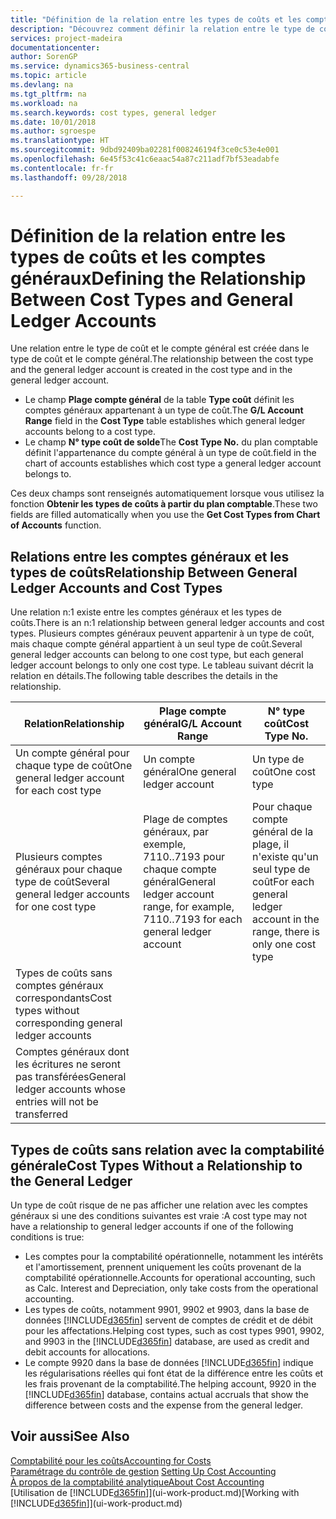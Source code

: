 ```yaml
---
title: "Définition de la relation entre les types de coûts et les comptes généraux | Microsoft Docs"
description: "Découvrez comment définir la relation entre le type de coût et le compte général."
services: project-madeira
documentationcenter: 
author: SorenGP
ms.service: dynamics365-business-central
ms.topic: article
ms.devlang: na
ms.tgt_pltfrm: na
ms.workload: na
ms.search.keywords: cost types, general ledger
ms.date: 10/01/2018
ms.author: sgroespe
ms.translationtype: HT
ms.sourcegitcommit: 9dbd92409ba02281f008246194f3ce0c53e4e001
ms.openlocfilehash: 6e45f53c41c6eaac54a87c211adf7bf53eadabfe
ms.contentlocale: fr-fr
ms.lasthandoff: 09/28/2018

---
```

# <a name="defining-the-relationship-between-cost-types-and-general-ledger-accounts"></a><span data-ttu-id="5a4a9-103">Définition de la relation entre les types de coûts et les comptes généraux</span><span class="sxs-lookup"><span data-stu-id="5a4a9-103">Defining the Relationship Between Cost Types and General Ledger Accounts</span></span>
<span data-ttu-id="5a4a9-104">Une relation entre le type de coût et le compte général est créée dans le type de coût et le compte général.</span><span class="sxs-lookup"><span data-stu-id="5a4a9-104">The relationship between the cost type and the general ledger account is created in the cost type and in the general ledger account.</span></span>  

* <span data-ttu-id="5a4a9-105">Le champ **Plage compte général** de la table **Type coût** définit les comptes généraux appartenant à un type de coût.</span><span class="sxs-lookup"><span data-stu-id="5a4a9-105">The **G/L Account Range** field in the **Cost Type** table establishes which general ledger accounts belong to a cost type.</span></span>  
* <span data-ttu-id="5a4a9-106">Le champ **N° type coût de solde**</span><span class="sxs-lookup"><span data-stu-id="5a4a9-106">The **Cost Type No.**</span></span> <span data-ttu-id="5a4a9-107">du plan comptable définit l'appartenance du compte général à un type de coût.</span><span class="sxs-lookup"><span data-stu-id="5a4a9-107">field in the chart of accounts establishes which cost type a general ledger account belongs to.</span></span>  

<span data-ttu-id="5a4a9-108">Ces deux champs sont renseignés automatiquement lorsque vous utilisez la fonction **Obtenir les types de coûts à partir du plan comptable**.</span><span class="sxs-lookup"><span data-stu-id="5a4a9-108">These two fields are filled automatically when you use the **Get Cost Types from Chart of Accounts** function.</span></span>  

## <a name="relationship-between-general-ledger-accounts-and-cost-types"></a><span data-ttu-id="5a4a9-109">Relations entre les comptes généraux et les types de coûts</span><span class="sxs-lookup"><span data-stu-id="5a4a9-109">Relationship Between General Ledger Accounts and Cost Types</span></span>  
<span data-ttu-id="5a4a9-110">Une relation n:1 existe entre les comptes généraux et les types de coûts.</span><span class="sxs-lookup"><span data-stu-id="5a4a9-110">There is an n:1 relationship between general ledger accounts and cost types.</span></span> <span data-ttu-id="5a4a9-111">Plusieurs comptes généraux peuvent appartenir à un type de coût, mais chaque compte général appartient à un seul type de coût.</span><span class="sxs-lookup"><span data-stu-id="5a4a9-111">Several general ledger accounts can belong to one cost type, but each general ledger account belongs to only one cost type.</span></span> <span data-ttu-id="5a4a9-112">Le tableau suivant décrit la relation en détails.</span><span class="sxs-lookup"><span data-stu-id="5a4a9-112">The following table describes the details in the relationship.</span></span>  

|<span data-ttu-id="5a4a9-113">Relation</span><span class="sxs-lookup"><span data-stu-id="5a4a9-113">Relationship</span></span>|<span data-ttu-id="5a4a9-114">**Plage compte général**</span><span class="sxs-lookup"><span data-stu-id="5a4a9-114">**G/L Account Range**</span></span>|<span data-ttu-id="5a4a9-115">**N° type coût**</span><span class="sxs-lookup"><span data-stu-id="5a4a9-115">**Cost Type No.**</span></span>|  
|------------------|------------------------------------------------|-------------------------------------------|  
|<span data-ttu-id="5a4a9-116">Un compte général pour chaque type de coût</span><span class="sxs-lookup"><span data-stu-id="5a4a9-116">One general ledger account for each cost type</span></span>|<span data-ttu-id="5a4a9-117">Un compte général</span><span class="sxs-lookup"><span data-stu-id="5a4a9-117">One general ledger account</span></span>|<span data-ttu-id="5a4a9-118">Un type de coût</span><span class="sxs-lookup"><span data-stu-id="5a4a9-118">One cost type</span></span>|  
|<span data-ttu-id="5a4a9-119">Plusieurs comptes généraux pour chaque type de coût</span><span class="sxs-lookup"><span data-stu-id="5a4a9-119">Several general ledger accounts for one cost type</span></span>|<span data-ttu-id="5a4a9-120">Plage de comptes généraux, par exemple, 7110..7193 pour chaque compte général</span><span class="sxs-lookup"><span data-stu-id="5a4a9-120">General ledger account range, for example, 7110..7193 for each general ledger account</span></span>|<span data-ttu-id="5a4a9-121">Pour chaque compte général de la plage, il n'existe qu'un seul type de coût</span><span class="sxs-lookup"><span data-stu-id="5a4a9-121">For each general ledger account in the range, there is only one cost type</span></span>|  
|<span data-ttu-id="5a4a9-122">Types de coûts sans comptes généraux correspondants</span><span class="sxs-lookup"><span data-stu-id="5a4a9-122">Cost types without corresponding general ledger accounts</span></span>|<Empty>||  
|<span data-ttu-id="5a4a9-123">Comptes généraux dont les écritures ne seront pas transférées</span><span class="sxs-lookup"><span data-stu-id="5a4a9-123">General ledger accounts whose entries will not be transferred</span></span>||<Empty>|  

## <a name="cost-types-without-a-relationship-to-the-general-ledger"></a><span data-ttu-id="5a4a9-124">Types de coûts sans relation avec la comptabilité générale</span><span class="sxs-lookup"><span data-stu-id="5a4a9-124">Cost Types Without a Relationship to the General Ledger</span></span>  
<span data-ttu-id="5a4a9-125">Un type de coût risque de ne pas afficher une relation avec les comptes généraux si une des conditions suivantes est vraie :</span><span class="sxs-lookup"><span data-stu-id="5a4a9-125">A cost type may not have a relationship to general ledger accounts if one of the following conditions is true:</span></span>  

* <span data-ttu-id="5a4a9-126">Les comptes pour la comptabilité opérationnelle, notamment les intérêts et l'amortissement, prennent uniquement les coûts provenant de la comptabilité opérationnelle.</span><span class="sxs-lookup"><span data-stu-id="5a4a9-126">Accounts for operational accounting, such as Calc. Interest and Depreciation, only take costs from the operational accounting.</span></span>  
* <span data-ttu-id="5a4a9-127">Les types de coûts, notamment 9901, 9902 et 9903, dans la base de données [!INCLUDE[d365fin](includes/d365fin_md.md)] servent de comptes de crédit et de débit pour les affectations.</span><span class="sxs-lookup"><span data-stu-id="5a4a9-127">Helping cost types, such as cost types 9901, 9902, and 9903 in the [!INCLUDE[d365fin](includes/d365fin_md.md)] database, are used as credit and debit accounts for allocations.</span></span>  
* <span data-ttu-id="5a4a9-128">Le compte 9920 dans la base de données [!INCLUDE[d365fin](includes/d365fin_md.md)] indique les régularisations réelles qui font état de la différence entre les coûts et les frais provenant de la comptabilité.</span><span class="sxs-lookup"><span data-stu-id="5a4a9-128">The helping account, 9920 in the [!INCLUDE[d365fin](includes/d365fin_md.md)] database, contains actual accruals that show the difference between costs and the expense from the general ledger.</span></span>  

## <a name="see-also"></a><span data-ttu-id="5a4a9-129">Voir aussi</span><span class="sxs-lookup"><span data-stu-id="5a4a9-129">See Also</span></span>  
[<span data-ttu-id="5a4a9-130">Comptabilité pour les coûts</span><span class="sxs-lookup"><span data-stu-id="5a4a9-130">Accounting for Costs</span></span>](finance-manage-cost-accounting.md)  
<span data-ttu-id="5a4a9-131">[Paramétrage du contrôle de gestion](finance-set-up-cost-accounting.md) </span><span class="sxs-lookup"><span data-stu-id="5a4a9-131">[Setting Up Cost Accounting](finance-set-up-cost-accounting.md) </span></span>  
[<span data-ttu-id="5a4a9-132">À propos de la comptabilité analytique</span><span class="sxs-lookup"><span data-stu-id="5a4a9-132">About Cost Accounting</span></span>](finance-about-cost-accounting.md)  
<span data-ttu-id="5a4a9-133">[Utilisation de [!INCLUDE[d365fin](includes/d365fin_md.md)]](ui-work-product.md)</span><span class="sxs-lookup"><span data-stu-id="5a4a9-133">[Working with [!INCLUDE[d365fin](includes/d365fin_md.md)]](ui-work-product.md)</span></span>

